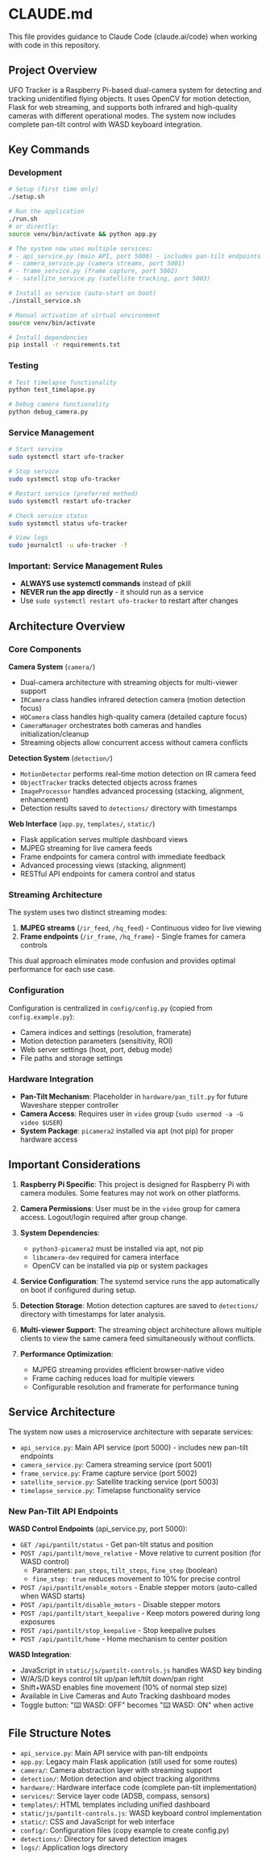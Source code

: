 # CLAUDE.md

This file provides guidance to Claude Code (claude.ai/code) when working with code in this repository.

## Project Overview

UFO Tracker is a Raspberry Pi-based dual-camera system for detecting and tracking unidentified flying objects. It uses OpenCV for motion detection, Flask for web streaming, and supports both infrared and high-quality cameras with different operational modes. The system now includes complete pan-tilt control with WASD keyboard integration.

## Key Commands

### Development
```bash
# Setup (first time only)
./setup.sh

# Run the application
./run.sh
# or directly:
source venv/bin/activate && python app.py

# The system now uses multiple services:
# - api_service.py (main API, port 5000) - includes pan-tilt endpoints
# - camera_service.py (camera streams, port 5001)
# - frame_service.py (frame capture, port 5002)
# - satellite_service.py (satellite tracking, port 5003)

# Install as service (auto-start on boot)
./install_service.sh

# Manual activation of virtual environment
source venv/bin/activate

# Install dependencies
pip install -r requirements.txt
```

### Testing
```bash
# Test timelapse functionality
python test_timelapse.py

# Debug camera functionality
python debug_camera.py
```

### Service Management
```bash
# Start service
sudo systemctl start ufo-tracker

# Stop service  
sudo systemctl stop ufo-tracker

# Restart service (preferred method)
sudo systemctl restart ufo-tracker

# Check service status
sudo systemctl status ufo-tracker

# View logs
sudo journalctl -u ufo-tracker -f
```

### Important: Service Management Rules
- **ALWAYS use systemctl commands** instead of pkill
- **NEVER run the app directly** - it should run as a service
- Use `sudo systemctl restart ufo-tracker` to restart after changes

## Architecture Overview

### Core Components

**Camera System** (`camera/`)
- Dual-camera architecture with streaming objects for multi-viewer support
- `IRCamera` class handles infrared detection camera (motion detection focus)
- `HQCamera` class handles high-quality camera (detailed capture focus)  
- `CameraManager` orchestrates both cameras and handles initialization/cleanup
- Streaming objects allow concurrent access without camera conflicts

**Detection System** (`detection/`)
- `MotionDetector` performs real-time motion detection on IR camera feed
- `ObjectTracker` tracks detected objects across frames
- `ImageProcessor` handles advanced processing (stacking, alignment, enhancement)
- Detection results saved to `detections/` directory with timestamps

**Web Interface** (`app.py`, `templates/`, `static/`)
- Flask application serves multiple dashboard views
- MJPEG streaming for live camera feeds
- Frame endpoints for camera control with immediate feedback
- Advanced processing views (stacking, alignment)
- RESTful API endpoints for camera control and status

### Streaming Architecture

The system uses two distinct streaming modes:
1. **MJPEG streams** (`/ir_feed`, `/hq_feed`) - Continuous video for live viewing
2. **Frame endpoints** (`/ir_frame`, `/hq_frame`) - Single frames for camera controls

This dual approach eliminates mode confusion and provides optimal performance for each use case.

### Configuration

Configuration is centralized in `config/config.py` (copied from `config.example.py`):
- Camera indices and settings (resolution, framerate)
- Motion detection parameters (sensitivity, ROI)
- Web server settings (host, port, debug mode)
- File paths and storage settings

### Hardware Integration

- **Pan-Tilt Mechanism**: Placeholder in `hardware/pan_tilt.py` for future Waveshare stepper controller
- **Camera Access**: Requires user in `video` group (`sudo usermod -a -G video $USER`)
- **System Package**: `picamera2` installed via apt (not pip) for proper hardware access

## Important Considerations

1. **Raspberry Pi Specific**: This project is designed for Raspberry Pi with camera modules. Some features may not work on other platforms.

2. **Camera Permissions**: User must be in the `video` group for camera access. Logout/login required after group change.

3. **System Dependencies**: 
   - `python3-picamera2` must be installed via apt, not pip
   - `libcamera-dev` required for camera interface
   - OpenCV can be installed via pip or system packages

4. **Service Configuration**: The systemd service runs the app automatically on boot if configured during setup.

5. **Detection Storage**: Motion detection captures are saved to `detections/` directory with timestamps for later analysis.

6. **Multi-viewer Support**: The streaming object architecture allows multiple clients to view the same camera feed simultaneously without conflicts.

7. **Performance Optimization**: 
   - MJPEG streaming provides efficient browser-native video
   - Frame caching reduces load for multiple viewers
   - Configurable resolution and framerate for performance tuning

## Service Architecture

The system now uses a microservice architecture with separate services:

- `api_service.py`: Main API service (port 5000) - includes new pan-tilt endpoints
- `camera_service.py`: Camera streaming service (port 5001)
- `frame_service.py`: Frame capture service (port 5002)  
- `satellite_service.py`: Satellite tracking service (port 5003)
- `timelapse_service.py`: Timelapse functionality service

### New Pan-Tilt API Endpoints

**WASD Control Endpoints** (api_service.py, port 5000):
- `GET /api/pantilt/status` - Get pan-tilt status and position
- `POST /api/pantilt/move_relative` - Move relative to current position (for WASD control)
  - Parameters: `pan_steps`, `tilt_steps`, `fine_step` (boolean)
  - `fine_step: true` reduces movement to 10% for precise control
- `POST /api/pantilt/enable_motors` - Enable stepper motors (auto-called when WASD starts)
- `POST /api/pantilt/disable_motors` - Disable stepper motors  
- `POST /api/pantilt/start_keepalive` - Keep motors powered during long exposures
- `POST /api/pantilt/stop_keepalive` - Stop keepalive pulses
- `POST /api/pantilt/home` - Home mechanism to center position

**WASD Integration**:
- JavaScript in `static/js/pantilt-controls.js` handles WASD key binding
- W/A/S/D keys control tilt up/pan left/tilt down/pan right
- Shift+WASD enables fine movement (10% of normal step size)
- Available in Live Cameras and Auto Tracking dashboard modes
- Toggle button: "⌨️ WASD: OFF" becomes "⌨️ WASD: ON" when active

## File Structure Notes

- `api_service.py`: Main API service with pan-tilt endpoints
- `app.py`: Legacy main Flask application (still used for some routes)
- `camera/`: Camera abstraction layer with streaming support
- `detection/`: Motion detection and object tracking algorithms
- `hardware/`: Hardware interface code (complete pan-tilt implementation)
- `services/`: Service layer code (ADSB, compass, sensors)
- `templates/`: HTML templates including unified dashboard
- `static/js/pantilt-controls.js`: WASD keyboard control implementation
- `static/`: CSS and JavaScript for web interface
- `config/`: Configuration files (copy example to create config.py)
- `detections/`: Directory for saved detection images
- `logs/`: Application logs directory